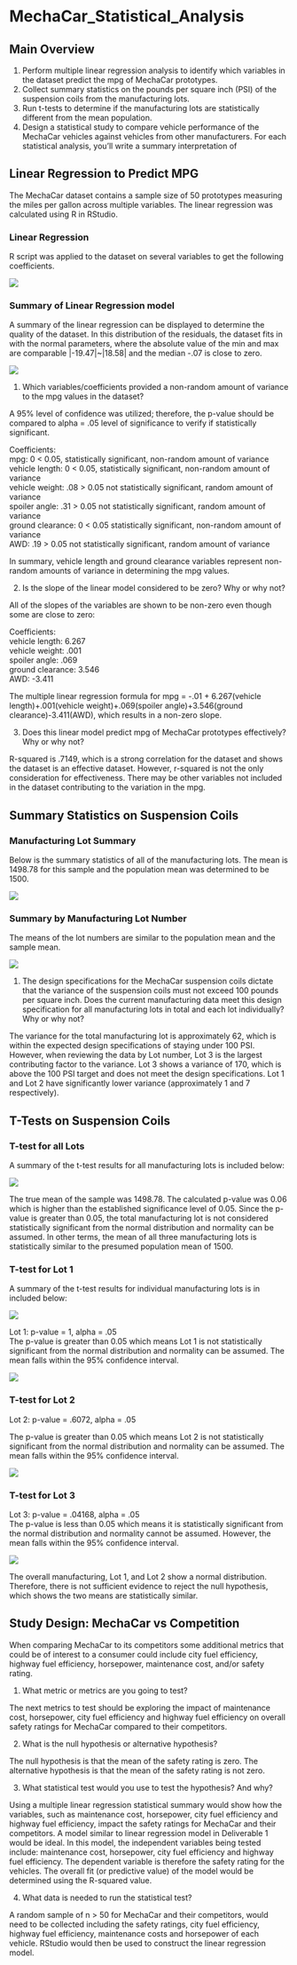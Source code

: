 # MechaCar_Statistical_Analysis

## Main Overview 
1.	Perform multiple linear regression analysis to identify which variables in the dataset predict the mpg of MechaCar prototypes.
2.	Collect summary statistics on the pounds per square inch (PSI) of the suspension coils from the manufacturing lots.
3.	Run t-tests to determine if the manufacturing lots are statistically different from the mean population.
4.	Design a statistical study to compare vehicle performance of the MechaCar vehicles against vehicles from other manufacturers. For each statistical analysis, you’ll write a summary interpretation of 

## Linear Regression to Predict MPG

The MechaCar dataset contains a sample size of 50 prototypes measuring the miles per gallon across multiple variables.  The linear regression was calculated using R in RStudio. 

### Linear Regression

R script was applied to the dataset on several variables to get the following coefficients.  

![](https://github.com/jbowman86/MechaCar_Statistical_Analysis/blob/019590fbffac223b47fa71a6e90bfc8da2d631f2/Resources/Deliv1_console.png)


### Summary of Linear Regression model

A summary of the linear regression can be displayed to determine the quality of the dataset.  In this distribution of the residuals, the dataset fits in with the normal parameters, where the absolute value of the min and max are comparable |-19.47|~|18.58| and the median -.07 is close to zero.

![](https://github.com/jbowman86/MechaCar_Statistical_Analysis/blob/019590fbffac223b47fa71a6e90bfc8da2d631f2/Resources/Deliv1_console.png)

1.	Which variables/coefficients provided a non-random amount of variance to the mpg values in the dataset?
       
A 95% level of confidence was utilized; therefore, the p-value should be compared to alpha = .05 level of significance to verify if statistically significant.     

Coefficients:      
mpg: 0 < 0.05, statistically significant, non-random amount of variance     
vehicle length: 0 < 0.05, statistically significant, non-random amount of variance     
vehicle weight: .08 > 0.05 not statistically significant, random amount of variance     
spoiler angle: .31 > 0.05 not statistically significant, random amount of variance    
ground clearance: 0 < 0.05 statistically significant, non-random amount of variance    
AWD: .19 > 0.05 not statistically significant, random amount of variance     

In summary, vehicle length and ground clearance variables represent non-random amounts of variance in determining the mpg values.    

2. Is the slope of the linear model considered to be zero? Why or why not?    

All of the slopes of the variables are shown to be non-zero even though some are close to zero:    

Coefficients:    
vehicle length: 6.267    
vehicle weight: .001   
spoiler angle: .069   
ground clearance: 3.546   
AWD: -3.411    

The multiple linear regression formula for mpg = -.01 + 6.267(vehicle length)+.001(vehicle weight)+.069(spoiler angle)+3.546(ground clearance)-3.411(AWD), which results in a non-zero slope.

3. Does this linear model predict mpg of MechaCar prototypes effectively? Why or why not? 
   
R-squared is .7149, which is a strong correlation for the dataset and shows the dataset is an effective dataset.  However, r-squared is not the only consideration for effectiveness.  There may be other variables not included in the dataset contributing to the variation in the mpg. 

## Summary Statistics on Suspension Coils
### Manufacturing Lot Summary

Below is the summary statistics of all of the manufacturing lots.  The mean is 1498.78 for this sample and the population mean was determined to be 1500.   


![](https://github.com/jbowman86/MechaCar_Statistical_Analysis/blob/019590fbffac223b47fa71a6e90bfc8da2d631f2/Resources/Total_Sum.png)

### Summary by Manufacturing Lot Number
The means of the lot numbers are similar to the population mean and the sample mean.  

![](https://github.com/jbowman86/MechaCar_Statistical_Analysis/blob/a0d66ad20a12dd5a851f91dc2de4309dc73b6926/Resources/Lot_Sum.png)

1.	The design specifications for the MechaCar suspension coils dictate that the variance of the suspension coils must not exceed 100 pounds per square inch. Does the current manufacturing data meet this design specification for all manufacturing lots in total and each lot individually? Why or why not?
      
The variance for the total manufacturing lot is approximately 62, which is within the expected design specifications of staying under 100 PSI.  However, when reviewing the data by Lot number, Lot 3 is the largest contributing factor to the variance.  Lot 3 shows a variance of 170, which is above the 100 PSI target and does not meet the design specifications.  Lot 1 and Lot 2 have significantly lower variance (approximately 1 and 7 respectively).  

## T-Tests on Suspension Coils
### T-test for all Lots

A summary of the t-test results for all manufacturing lots is included below:

![](https://github.com/jbowman86/MechaCar_Statistical_Analysis/blob/83a927d6fbc2f633bebf33f168642acd34a2acd7/Resources/t_test_all.png)
  
The true mean of the sample was 1498.78.  The calculated p-value was 0.06 which is higher than the established significance level of 0.05.  Since the p-value is greater than 0.05, the total manufacturing lot is not considered statistically significant from the normal distribution and normality can be assumed.   In other terms, the mean of all three manufacturing lots is statistically similar to the presumed population mean of 1500.

### T-test for Lot 1

A summary of the t-test results for individual manufacturing lots is in included below:

![](https://github.com/jbowman86/MechaCar_Statistical_Analysis/blob/e3d364a9c25067c3a531fd581bfd4a705202786f/Resources/t_test_lot.png)

Lot 1: p-value = 1, alpha = .05    
The p-value is greater than 0.05 which means Lot 1 is not statistically significant from the normal distribution and normality can be assumed.  The mean falls within the 95% confidence interval.

![
](https://github.com/jbowman86/MechaCar_Statistical_Analysis/blob/a0d66ad20a12dd5a851f91dc2de4309dc73b6926/Resources/Lot_1.png)

### T-test for Lot 2

Lot 2: p-value = .6072, alpha = .05 

The p-value is greater than 0.05 which means Lot 2 is not statistically significant from the normal distribution and normality can be assumed.  The mean falls within the 95% confidence interval.

![
](https://github.com/jbowman86/MechaCar_Statistical_Analysis/blob/a0d66ad20a12dd5a851f91dc2de4309dc73b6926/Resources/Lot_2.png)

### T-test for Lot 3

Lot 3: p-value = .04168, alpha = .05   
The p-value is less than 0.05 which means it is statistically significant from the normal distribution and normality cannot be assumed.  However, the mean falls within the 95% confidence interval.

![](https://github.com/jbowman86/MechaCar_Statistical_Analysis/blob/a0d66ad20a12dd5a851f91dc2de4309dc73b6926/Resources/Lot_3.png)


The overall manufacturing, Lot 1, and Lot 2 show a normal distribution.  Therefore, there is not sufficient evidence to reject the null hypothesis, which shows the two means are statistically similar. 

## Study Design: MechaCar vs Competition

When comparing MechaCar to its competitors some additional metrics that could be of interest to a consumer could include city fuel efficiency, highway fuel efficiency, horsepower, maintenance cost, and/or safety rating.

1.	What metric or metrics are you going to test?   

The next metrics to test should be exploring the impact of maintenance cost, horsepower, city fuel efficiency and highway fuel efficiency on overall safety ratings for MechaCar compared to their competitors.

2.	What is the null hypothesis or alternative hypothesis?  
  
The null hypothesis is that the mean of the safety rating is zero. The alternative hypothesis is that the mean of the safety rating is not zero.

3.	What statistical test would you use to test the hypothesis? And why? 
    
Using a multiple linear regression statistical summary would show how the variables, such as maintenance cost, horsepower, city fuel efficiency and highway fuel efficiency, impact the safety ratings for MechaCar and their competitors.  A model similar to linear regression model in Deliverable 1 would be ideal.  In this model, the independent variables being tested include: maintenance cost, horsepower, city fuel efficiency and highway fuel efficiency.  The dependent variable is therefore the safety rating for the vehicles.  The overall fit (or predictive value) of the model would be determined using the R-squared value.  

4.	What data is needed to run the statistical test?     

A random sample of n > 50 for MechaCar and their competitors, would need to be collected including the safety ratings, city fuel efficiency, highway fuel efficiency, maintenance costs and horsepower of each vehicle.  RStudio would then be used to construct the linear regression model. 

